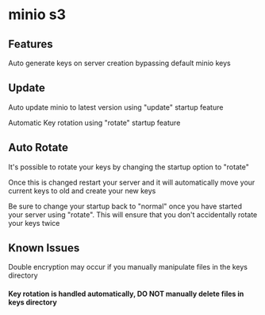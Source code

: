 # minio s3

## Features
Auto generate keys on server creation bypassing default minio keys

## Update
Auto update minio to latest version using "update" startup feature

Automatic Key rotation using "rotate" startup feature

## Auto Rotate
It's possible to rotate your keys by changing the startup option to "rotate"


Once this is changed restart your server and it will automatically move your current keys to old and create your new keys


Be sure to change your startup back to "normal" once you have started your server using "rotate". This will ensure that you don't accidentally rotate your keys twice

## Known Issues

Double encryption may occur if you manually manipulate files in the keys directory

#### Key rotation is handled automatically, DO NOT manually delete files in keys directory
